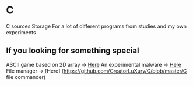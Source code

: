 # C
C sources
Storage For a lot of different programs from studies and my own experiments

## If you looking for something special 
ASCII game based on 2D array -> [Here](https://github.com/CreatorLuXury/C/blob/master/little.drive.game.v.02.c)
An experimental malware -> [Here](https://github.com/CreatorLuXury/C/blob/master/DESOLATOR_malware.c)
File manager -> [Here] (https://github.com/CreatorLuXury/C/blob/master/C file commander)
